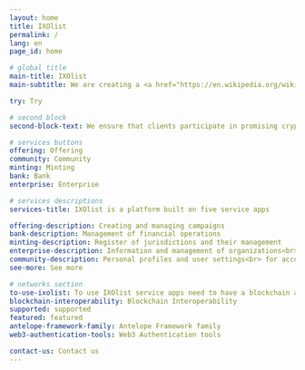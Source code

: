 ```yaml
---
layout: home
title: IXOlist
permalink: /
lang: en
page_id: home

# global title
main-title: IXOlist
main-subtitle: We are creating a <a href="https://en.wikipedia.org/wiki/Web3" target="_blank">Web3</a> platform for people and organizations to provide the opportunity to participate in honest and reliable cryptocurrency projects, and also creating a bridge between the crypto world and business development for greater efficiency and effectiveness.

try: Try

# second block
second-block-text: We ensure that clients participate in promising cryptocurrency projects, and also create a bridge between cryptocurrencies and business development for greater efficiency and effectiveness.

# services buttons
offering: Offering
community: Community
minting: Minting
bank: Bank
enterprise: Enterprise

# services descriptions
services-title: IXOlist is a platform built on five service apps

offering-description: Creating and managing campaigns
bank-description: Management of financial operations
minting-description: Register of jurisdictions and their management
enterprise-description: Information and management of organizations<br> or companies related to your business or projects
community-description: Personal profiles and user settings<br> for account management
see-more: See more

# networks section
to-use-ixolist: To use IXOlist service apps need to have a blockchain account and Web3 authroization tool aka wallet.
blockchain-interoperability: Blockchain Interoperability
supported: supported
featured: featured
antelope-framework-family: Antelope Framework family
web3-authentication-tools: Web3 Authentication tools

contact-us: Contact us
---
```




